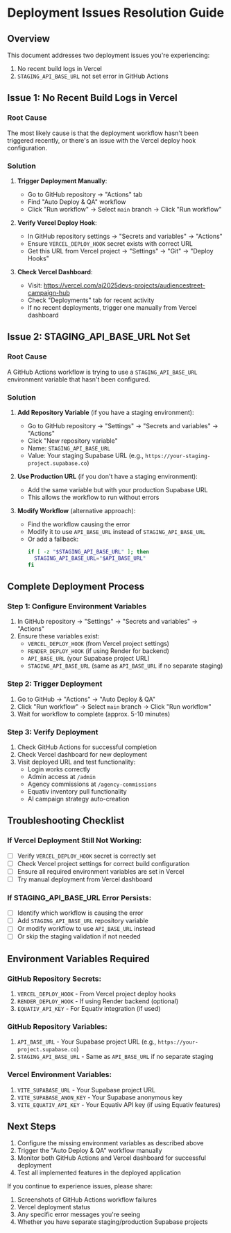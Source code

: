# Deployment Issues Resolution Guide

## Overview
This document addresses two deployment issues you're experiencing:
1. No recent build logs in Vercel
2. `STAGING_API_BASE_URL` not set error in GitHub Actions

## Issue 1: No Recent Build Logs in Vercel

### Root Cause
The most likely cause is that the deployment workflow hasn't been triggered recently, or there's an issue with the Vercel deploy hook configuration.

### Solution
1. **Trigger Deployment Manually**:
   - Go to GitHub repository → "Actions" tab
   - Find "Auto Deploy & QA" workflow
   - Click "Run workflow" → Select `main` branch → Click "Run workflow"

2. **Verify Vercel Deploy Hook**:
   - In GitHub repository settings → "Secrets and variables" → "Actions"
   - Ensure `VERCEL_DEPLOY_HOOK` secret exists with correct URL
   - Get this URL from Vercel project → "Settings" → "Git" → "Deploy Hooks"

3. **Check Vercel Dashboard**:
   - Visit: https://vercel.com/aj2025devs-projects/audiencestreet-campaign-hub
   - Check "Deployments" tab for recent activity
   - If no recent deployments, trigger one manually from Vercel dashboard

## Issue 2: STAGING_API_BASE_URL Not Set

### Root Cause
A GitHub Actions workflow is trying to use a `STAGING_API_BASE_URL` environment variable that hasn't been configured.

### Solution
1. **Add Repository Variable** (if you have a staging environment):
   - Go to GitHub repository → "Settings" → "Secrets and variables" → "Actions"
   - Click "New repository variable"
   - Name: `STAGING_API_BASE_URL`
   - Value: Your staging Supabase URL (e.g., `https://your-staging-project.supabase.co`)

2. **Use Production URL** (if you don't have a staging environment):
   - Add the same variable but with your production Supabase URL
   - This allows the workflow to run without errors

3. **Modify Workflow** (alternative approach):
   - Find the workflow causing the error
   - Modify it to use `API_BASE_URL` instead of `STAGING_API_BASE_URL`
   - Or add a fallback:
     ```bash
     if [ -z "$STAGING_API_BASE_URL" ]; then
       STAGING_API_BASE_URL="$API_BASE_URL"
     fi
     ```

## Complete Deployment Process

### Step 1: Configure Environment Variables
1. In GitHub repository → "Settings" → "Secrets and variables" → "Actions"
2. Ensure these variables exist:
   - `VERCEL_DEPLOY_HOOK` (from Vercel project settings)
   - `RENDER_DEPLOY_HOOK` (if using Render for backend)
   - `API_BASE_URL` (your Supabase project URL)
   - `STAGING_API_BASE_URL` (same as `API_BASE_URL` if no separate staging)

### Step 2: Trigger Deployment
1. Go to GitHub → "Actions" → "Auto Deploy & QA"
2. Click "Run workflow" → Select `main` branch → Click "Run workflow"
3. Wait for workflow to complete (approx. 5-10 minutes)

### Step 3: Verify Deployment
1. Check GitHub Actions for successful completion
2. Check Vercel dashboard for new deployment
3. Visit deployed URL and test functionality:
   - Login works correctly
   - Admin access at `/admin`
   - Agency commissions at `/agency-commissions`
   - Equativ inventory pull functionality
   - AI campaign strategy auto-creation

## Troubleshooting Checklist

### If Vercel Deployment Still Not Working:
- [ ] Verify `VERCEL_DEPLOY_HOOK` secret is correctly set
- [ ] Check Vercel project settings for correct build configuration
- [ ] Ensure all required environment variables are set in Vercel
- [ ] Try manual deployment from Vercel dashboard

### If STAGING_API_BASE_URL Error Persists:
- [ ] Identify which workflow is causing the error
- [ ] Add `STAGING_API_BASE_URL` repository variable
- [ ] Or modify workflow to use `API_BASE_URL` instead
- [ ] Or skip the staging validation if not needed

## Environment Variables Required

### GitHub Repository Secrets:
1. `VERCEL_DEPLOY_HOOK` - From Vercel project deploy hooks
2. `RENDER_DEPLOY_HOOK` - If using Render backend (optional)
3. `EQUATIV_API_KEY` - For Equativ integration (if used)

### GitHub Repository Variables:
1. `API_BASE_URL` - Your Supabase project URL (e.g., `https://your-project.supabase.co`)
2. `STAGING_API_BASE_URL` - Same as `API_BASE_URL` if no separate staging

### Vercel Environment Variables:
1. `VITE_SUPABASE_URL` - Your Supabase project URL
2. `VITE_SUPABASE_ANON_KEY` - Your Supabase anonymous key
3. `VITE_EQUATIV_API_KEY` - Your Equativ API key (if using Equativ features)

## Next Steps

1. Configure the missing environment variables as described above
2. Trigger the "Auto Deploy & QA" workflow manually
3. Monitor both GitHub Actions and Vercel dashboard for successful deployment
4. Test all implemented features in the deployed application

If you continue to experience issues, please share:
1. Screenshots of GitHub Actions workflow failures
2. Vercel deployment status
3. Any specific error messages you're seeing
4. Whether you have separate staging/production Supabase projects